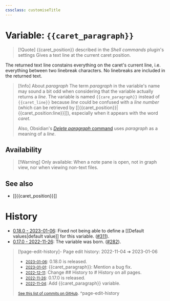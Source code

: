 ```yaml
---
cssclass: customiseTitle
---
```

# Variable: `{{caret_paragraph}}`
> [!Quote] {{caret_position}} described in the *Shell commands* plugin's settings
> Gives a text line at the current caret position.

The returned text line constains everything on the caret's current line, i.e. everything between two linebreak characters. No linebreaks are included in the returned text.

> [!info] About _paragraph_
> The term _paragraph_ in the variable's name may sound a bit odd when considering that the variable actually returns a _line_. The variable is named `{{care_paragraph}}` instead of `{{caret_line}}` because _line_ could be confused with a _line number_ (which can be retrieved by [[{{caret_position}}|{{caret_position:line}}]]), especially when it appears with the word _caret_. 
>
> Also, Obsidian's [_Delete paragraph_ command](https://forum.obsidian.md/t/i-hope-there-is-a-hotkey-to-delete-a-whole-line/4213/2) uses _paragraph_ as a meaning of a _line_.

## Availability
> [!Warning] Only available:
> When a note pane is open, not in graph view, nor when viewing non-text files.

## See also
- [[{{caret_position}}]]

# History
- [0.18.0 - 2023-01-06](https://github.com/Taitava/obsidian-shellcommands/blob/main/CHANGELOG.md#0180---2023-01-06): Fixed not being able to define a [[Default values|default value]] for this variable. ([#311](https://github.com/Taitava/obsidian-shellcommands/issues/311)).
- [0.17.0 - 2022-11-26](https://github.com/Taitava/obsidian-shellcommands/blob/main/CHANGELOG.md#0170---2022-11-26): The variable was born. ([#282](https://github.com/Taitava/obsidian-shellcommands/issues/282)).

> [!page-edit-history]- Page edit history: 2022-11-04 &#10132; 2023-01-06
> - [<small>2023-01-06</small>](https://github.com/Taitava/obsidian-shellcommands-documentation/commit/65637e77d4b209f81b215d1f2222bb138b7cbf0c): 0.18.0 is released.
> - [<small>2023-01-01</small>](https://github.com/Taitava/obsidian-shellcommands-documentation/commit/6d70dc84a6cdd69a185bc8aafb849ff694628bd7): {{caret_paragraph}}: Mention a bug fix.
> - [<small>2022-12-11</small>](https://github.com/Taitava/obsidian-shellcommands-documentation/commit/10ffc392aaf12df9cc211fb05030d43bcb772aad): Change ## History to # History on all pages.
> - [<small>2022-11-26</small>](https://github.com/Taitava/obsidian-shellcommands-documentation/commit/c96937ed11df76038408f3b8e89529e6732878fc): 0.17.0 is released.
> - [<small>2022-11-04</small>](https://github.com/Taitava/obsidian-shellcommands-documentation/commit/8966b2f59d3695f807025df90b5c34142b7e4845): Add {{caret_paragraph}} variable.
> 
> [<small>See this list of commits on GitHub</small>](https://github.com/Taitava/obsidian-shellcommands-documentation/commits/main/./Variables/%7B%7Bcaret_paragraph%7D%7D.md).
> ^page-edit-history